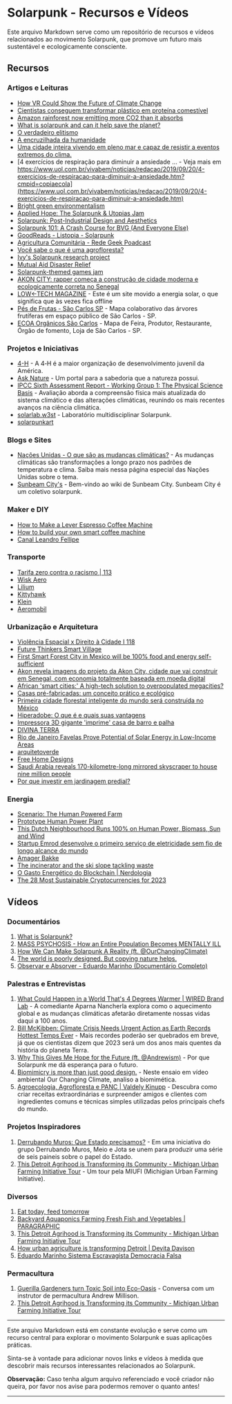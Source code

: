 # Solarpunk - Recursos e Vídeos

Este arquivo Markdown serve como um repositório de recursos e vídeos relacionados ao movimento Solarpunk, que promove um futuro mais sustentável e ecologicamente consciente.

## Recursos

### Artigos e Leituras

- [How VR Could Show the Future of Climate Change](https://www.lifewire.com/how-vr-could-show-the-future-of-climate-change-5189623)
- [Cientistas conseguem transformar plástico em proteína comestível](https://canaltech.com.br/inovacao/cientistas-conseguem-transformar-plastico-em-proteina-comestivel-190900/)
- [Amazon rainforest now emitting more CO2 than it absorbs](https://www.theguardian.com/environment/2021/jul/14/amazon-rainforest-now-emitting-more-co2-than-it-absorbs)
- [What is solarpunk and can it help save the planet?](https://www.bbc.com/news/business-57761297.amp#aoh=16294057577826&amp_ct=1629405765182&referrer=https%3A%2F%2Fwww.google.com&amp_tf=Fonte%3A%20%251%24s)
- [O verdadeiro elitismo](https://medium.com/@felipemaestrello/o-verdadeiro-elitismo-80972778a3d8)
- [A encruzilhada da humanidade](https://medium.com/@felipemaestrello/a-encruzilhada-da-humanidade-9f507fedc55d)
- [Uma cidade inteira vivendo em pleno mar e capaz de resistir a eventos extremos do clima.](https://www.instagram.com/nexojornal/p/CXUM80ABK65/?utm_medium=copy_link)
- [4 exercícios de respiração para diminuir a ansiedade ... - Veja mais em https://www.uol.com.br/vivabem/noticias/redacao/2019/09/20/4-exercicios-de-respiracao-para-diminuir-a-ansiedade.htm?cmpid=copiaecola](https://www.uol.com.br/vivabem/noticias/redacao/2019/09/20/4-exercicios-de-respiracao-para-diminuir-a-ansiedade.htm)
- [Bright green environmentalism](https://en.wikipedia.org/wiki/Bright_green_environmentalism)
- [Applied Hope: The Solarpunk & Utopias Jam](https://itch.io/jam/applied-hope)
- [Solarpunk: Post-Industrial Design and Aesthetics](https://medium.com/@erichunting/solarpunk-post-industrial-design-and-aesthetics-1ecb350c28b6)
- [Solarpunk 101: A Crash Course for BVG (And Everyone Else)](https://forums.yoworld.com/viewtopic.php?f=2&t=218674)
- [GoodReads - Listopia - Solarpunk](https://www.goodreads.com/list/show/89580.Solarpunk)
- [Agricultura Comunitária - Rede Geek Poadcast](https://open.spotify.com/episode/0yy2kJw6seW6ID1wJN0MVI?si=0jsVSfHZRPKXGR-H1yLJww&utm_source=native-share-menu&nd=1)
- [Você sabe o que é uma agrofloresta?](https://ciclovivo.com.br/planeta/desenvolvimento/voce-sabe-o-que-e-uma-agrofloresta/)
- [Ivy's Solarpunk research project](https://ivy-solarpunk.com)
- [Mutual Aid Disaster Relief](https://mutualaiddisasterrelief.org/pt/resources/?doing_wp_cron=1694629452.8696289062500000000000)
- [Solarpunk-themed games jam](https://www.reddit.com/r/solarpunk/comments/ne0kwu/solarpunkthemed_games_jam/?utm_medium=android_app&utm_source=share)
- [AKON CITY: rapper começa a construção de cidade moderna e ecologicamente correta no Senegal](https://revistacasaejardim.globo.com/Casa-e-Jardim/Arquitetura/noticia/2021/01/rapper-americano-comeca-construcao-de-cidade-moderna-no-senegal.html)
- [LOW←TECH MAGAZINE](https://solar.lowtechmagazine.com) - Este é um site movido a energia solar, o que significa que às vezes fica offline
- [Pés de Frutas - São Carlos SP](https://www.google.com/maps/d/edit?mid=1NhhL1y-nRgQfDn6RypUmI5a0rSk&ll=-22.0090241382117%2C-47.86508518821255&z=13) - Mapa colaborativo das árvores frutíferas em espaço público de São Carlos - SP.
- [ECOA Orgânicos São Carlos](https://www.google.com/maps/d/u/0/viewer?mid=1bUEReEzYQyH7DJuC2JVZTrqjR2s&ll=-22.105840682426035%2C-47.94565635&z=11) - Mapa de Feira, Produtor, Restaurante, Órgão de fomento, Loja de São Carlos - SP.

### Projetos e Iniciativas

- [4-H](https://4-h.org) - A 4‑H é a maior organização de desenvolvimento juvenil da América.
- [Ask Nature](https://asknature.org) - Um portal para a sabedoria que a natureza possui.
- [IPCC Sixth Assessment Report - Working Group 1: The Physical Science Basis](https://www.ipcc.ch/report/ar6/wg1/) - Avaliação aborda a compreensão física mais atualizada do sistema climático e das alterações climáticas, reunindo os mais recentes avanços na ciência climática.
- [solarlab.w3st](https://www.instagram.com/solarlab.w3st/?igshid=YmMyMTA2M2Y%3D) - Laboratório multidisciplinar Solarpunk.
- [solarpunkart](https://www.instagram.com/solarpunkart/)

### Blogs e Sites

- [Nações Unidas - O que são as mudanças climáticas?](https://brasil.un.org/pt-br/175180-o-que-são-mudanças-climáticas) - As mudanças climáticas são transformações a longo prazo nos padrões de temperatura e clima. Saiba mais nessa página especial das Nações Unidas sobre o tema.
- [Sunbeam City's](https://wiki.sunbeam.city/doku.php) - Bem-vindo ao wiki de Sunbeam City. Sunbeam City é um coletivo solarpunk.

### Maker e DIY

- [How to Make a Lever Espresso Coffee Machine](https://www.instructables.com/How-to-Make-a-Lever-Espresso-Machine/)
- [How to build your own smart coffee machine](https://www.techradar.com/how-to/how-to-build-your-own-smart-coffee-machine)
- [Canal Leandro Fellipe](https://www.youtube.com/c/LeandroFellipe/videos)

### Transporte

- [Tarifa zero contra o racismo | 113](https://www.youtube.com/watch?v=xFCzLnN8tCs)
- [Wisk Aero](https://wisk.aero)
- [Lilium](https://lilium.com)
- [Kittyhawk](https://www.kittyhawk.aero)
- [Klein](https://www.klein-vision.com)
- [Aeromobil](https://www.aeromobil.com)

### Urbanização e Arquitetura

- [Violência Espacial x Direito à Cidade I 118](https://www.youtube.com/watch?v=OC0THDl4sWE)
- [Future Thinkers Smart Village](https://www.youtube.com/watch?v=gdvJFzGUs8Q)
- [First Smart Forest City in Mexico will be 100% food and energy self-sufficient](https://inhabitat.com/first-smart-forest-city-in-mexico-will-be-100-food-and-energy-self-sufficient/)
- [Akon revela imagens do projeto da Akon City, cidade que vai construir em Senegal, com economia totalmente baseada em moeda digital](https://rollingstone.uol.com.br/noticia/akon-revela-imagens-do-projeto-da-akon-city-cidade-que-vai-construir-em-senegal-com-economia-totalmente-baseada-em-moeda-digital/)
- [African 'smart cities:' A high-tech solution to overpopulated megacities?](https://amp.cnn.com/cnn/2017/12/12/africa/africa-new-smart-cities/index.html)
- [Casas pré-fabricadas: um conceito prático e ecológico](https://www.tuacasa.com.br/casas-pre-fabricadas/)
- [Primeira cidade florestal inteligente do mundo será construída no México](https://sustentabilidadenoar.com.br/primeira-cidade-florestal-inteligente-do-mundo-sera-construida-no-mexico/)
- [Hiperadobe: O que é e quais suas vantagens](https://sustentarqui.com.br/hiperadobe-o-que-e-vantagens/)
- [Impressora 3D gigante 'imprime' casa de barro e palha](https://ciclovivo.com.br/arq-urb/arquitetura/empresa-italiana-desenvolve-impressora-3d-que-constroi-casa-em-adobe/)
- [DIVINA TERRA](https://institutocampana.org.br/divina-terra/)
- [Rio de Janeiro Favelas Prove Potential of Solar Energy in Low-Income Areas](https://rioonwatch.org/?p=65592)
- [arquitetoverde](https://www.instagram.com/arquitetoverde/)
- [Free Home Designs](https://www.yourhome.gov.au/house-designs)
- [Saudi Arabia reveals 170-kilometre-long mirrored skyscraper to house nine million people](https://www.dezeen.com/2022/07/26/neon-170-kilometre-long-skyscraper-city-saudi-arabia/)
- [Por que investir em jardinagem predial?](https://greentech.com.br/por-que-investir-em-jardinagem-predial/)

### Energia

- [Scenario: The Human Powered Farm](https://www.humanpowerplant.be/2023/06/scenario-the-human-powered-farm.html)
- [Prototype Human Power Plant](https://www.humanpowerplant.be/human_power_plant/prototype-human-power-plant.html)
- [This Dutch Neighbourhood Runs 100% on Human Power, Biomass, Sun and Wind](https://www.humanpowerplant.be/2020/05/this-dutch-neighbourhood-runs-100-on-human-power-biomass-sun-and-wind.html)
- [Startup Emrod desenvolve o primeiro serviço de eletricidade sem fio de longo alcance do mundo](https://www.stylourbano.com.br/startup-emrod-desenvolve-o-primeiro-servico-de-eletricidade-sem-fio-de-longo-alcance-do-mundo/?fbclid=IwAR0JoWKZYepRrPb6fr7YsgxAwxInB_DOXG_5x13_ed9NoV_WbH-iLmWbByc)
- [Amager Bakke](https://en.wikipedia.org/wiki/Amager_Bakke)
- [The incinerator and the ski slope tackling waste](https://www.bbc.com/news/business-49877318)
- [O Gasto Energético do Blockchain | Nerdologia](https://www.youtube.com/watch?v=85g3kOiFo7k)
- [The 28 Most Sustainable Cryptocurrencies for 2023](https://www.leafscore.com/blog/the-9-most-sustainable-cryptocurrencies-for-2021/)

## Vídeos

### Documentários

1. [What is Solarpunk?](https://www.youtube.com/watch?v=hHI61GHNGJM)
2. [MASS PSYCHOSIS - How an Entire Population Becomes MENTALLY ILL](https://www.youtube.com/watch?v=09maaUaRT4M)
3. [How We Can Make Solarpunk A Reality (ft. @OurChangingClimate)](https://www.youtube.com/watch?v=u-JvyfZVkIM)
4. [The world is poorly designed. But copying nature helps.](https://www.youtube.com/watch?v=iMtXqTmfta0&t=110s)
5. [Observar e Absorver - Eduardo Marinho (Documentário Completo)](https://www.youtube.com/watch?v=I7arqW5luKc)

### Palestras e Entrevistas

1. [What Could Happen in a World That's 4 Degrees Warmer | WIRED Brand Lab](https://www.youtube.com/watch?v=__Kt_oU9iss) - A comediante Aparna Nancherla explora como o aquecimento global e as mudanças climáticas afetarão diretamente nossas vidas daqui a 100 anos.
2. [Bill McKibben: Climate Crisis Needs Urgent Action as Earth Records Hottest Temps Ever](https://www.youtube.com/watch?v=N-PNlUkgfMs) - Mais recordes poderão ser quebrados em breve, já que os cientistas dizem que 2023 será um dos anos mais quentes da história do planeta Terra.
3. [Why This Gives Me Hope for the Future (ft. @Andrewism)](https://www.youtube.com/watch?v=u3aauiR9M88) - Por que Solarpunk me dá esperança para o futuro.
4. [Biomimicry is more than just good design.](https://www.youtube.com/watch?v=r1CpzEGhs3c) - Neste ensaio em vídeo ambiental Our Changing Climate, analiso a biomimética.
5. [Agroecologia, Agrofloresta e PANC | Valdely Kinupp](https://www.youtube.com/watch?v=1H4ySHAJyB4) - Descubra como criar receitas extraordinárias e surpreender amigos e clientes com ingredientes comuns e técnicas simples utilizadas pelos principais chefs do mundo. 

### Projetos Inspiradores

1. [Derrubando Muros: Que Estado precisamos?](https://www.youtube.com/watch?v=SOf44kXViHc) - Em uma iniciativa do grupo Derrubando Muros, Meio e Jota se unem para produzir uma série de seis paineis sobre o papel do Estado.
2. [This Detroit Agrihood is Transforming its Community - Michigan Urban Farming Initiative Tour](https://www.youtube.com/watch?v=fWYcsfnHfIU) - Um tour pela MIUFI (Michigian Urban Farming Initiative).

### Diversos

1. [Eat today, feed tomorrow](https://www.youtube.com/watch?v=MS-sJQkr0H4)
2. [Backyard Aquaponics Farming Fresh Fish and Vegetables | PARAGRAPHIC](https://www.youtube.com/watch?v=T15gXm6ha_I)
3. [This Detroit Agrihood is Transforming its Community - Michigan Urban Farming Initiative Tour](https://www.youtube.com/watch?v=fWYcsfnHfIU)
4. [How urban agriculture is transforming Detroit | Devita Davison](https://www.youtube.com/watch?v=G88JZ1DIdg8)
5. [Eduardo Marinho Sistema Escravagista Democracia Falsa](https://www.youtube.com/watch?v=QGH5Skds7j8)

### Permacultura

1. [Guerilla Gardeners turn Toxic Soil into Eco-Oasis](https://www.youtube.com/watch?v=UqyK_9iybD8) - Conversa com um instrutor de permacultura Andrew Millison.
2. [This Detroit Agrihood is Transforming its Community - Michigan Urban Farming Initiative Tour](https://www.youtube.com/watch?v=fWYcsfnHfIU)

---

Este arquivo Markdown está em constante evolução e serve como um recurso central para explorar o movimento Solarpunk e suas aplicações práticas.

Sinta-se à vontade para adicionar novos links e vídeos à medida que descobrir mais recursos interessantes relacionados ao Solarpunk.

**Observação:** Caso tenha algum arquivo referenciado e você criador não queira, por favor nos avise para podermos remover o quanto antes!

---
